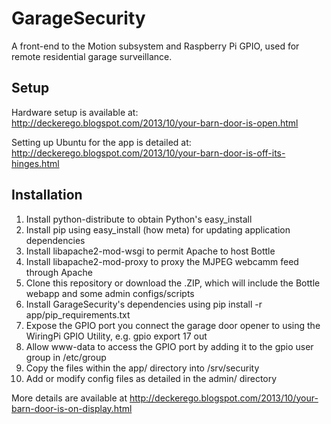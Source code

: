 GarageSecurity
==============

A front-end to the Motion subsystem and Raspberry Pi GPIO, used for remote residential garage surveillance.


Setup
-----

Hardware setup is available at: http://deckerego.blogspot.com/2013/10/your-barn-door-is-open.html

Setting up Ubuntu for the app is detailed at: http://deckerego.blogspot.com/2013/10/your-barn-door-is-off-its-hinges.html


Installation
------------

1. Install python-distribute to obtain Python's easy_install
2. Install pip using easy_install (how meta) for updating application dependencies
3. Install libapache2-mod-wsgi to permit Apache to host Bottle
4. Install libapache2-mod-proxy to proxy the MJPEG webcamm feed through Apache
5. Clone this repository or download the .ZIP, which will include the Bottle webapp and some admin configs/scripts
6. Install GarageSecurity's dependencies using pip install -r app/pip_requirements.txt
7. Expose the GPIO port you connect the garage door opener to using the WiringPi GPIO Utility, e.g. gpio export 17 out
8. Allow www-data to access the GPIO port by adding it to the gpio user group in /etc/group
9. Copy the files within the app/ directory into /srv/security
10. Add or modify config files as detailed in the admin/ directory

More details are available at http://deckerego.blogspot.com/2013/10/your-barn-door-is-on-display.html
